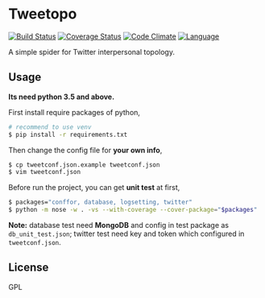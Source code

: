 # Tweetopo

[![Build Status](https://api.travis-ci.org/zthxxx/tweetopo.png?branch=master)](https://travis-ci.org/zthxxx/tweetopo)
[![Coverage Status](https://coveralls.io/repos/github/zthxxx/tweetopo/badge.svg?branch=master)](https://coveralls.io/github/zthxxx/tweetopo?branch=master)
[![Code Climate](https://codeclimate.com/github/zthxxx/tweetopo/badges/gpa.svg)](https://codeclimate.com/github/zthxxx/tweetopo)
[![Language](https://img.shields.io/badge/language-python3.5.0+-blue.svg)](https://www.python.org/)

A simple spider for Twitter interpersonal topology.



## Usage

**Its need python 3.5 and above.**

First install require packages of python,

```bash
# recommend to use venv
$ pip install -r requirements.txt
```

Then change the config file for **your own info**,

```bash
$ cp tweetconf.json.example tweetconf.json
$ vim tweetconf.json
```

Before run the project, you can get **unit test** at first,

```bash
$ packages="conffor, database, logsetting, twitter"
$ python -m nose -w . -vs --with-coverage --cover-package="$packages"
```

**Note:** database test need **MongoDB** and config in test package as `db_unit_test.json`; twitter test need key and token which configured in `tweetconf.json`.

## License

GPL
